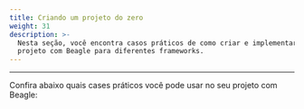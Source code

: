 ```yaml
---
title: Criando um projeto do zero
weight: 31
description: >-
  Nesta seção, você encontra casos práticos de como criar e implementar um
  projeto com Beagle para diferentes frameworks.
---
```


---

Confira abaixo quais cases práticos você pode usar no seu projeto com Beagle:
